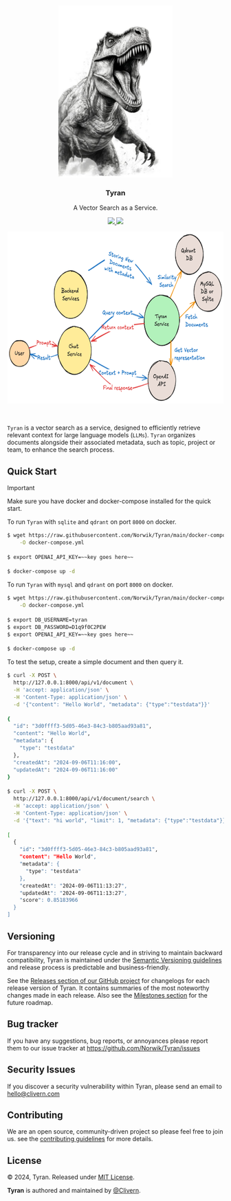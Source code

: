 <p align="center">
    <img alt="Tyran Logo" src="/static/img/logo.jpg" height="400" />
    <h3 align="center">Tyran</h3>
    <p align="center">A Vector Search as a Service.</p>
    <p align="center">
        <a href="https://github.com/Norwik/Tyran/actions/workflows/api.yml">
            <img src="https://github.com/Norwik/Tyran/actions/workflows/api.yml/badge.svg"/>
        </a>
        <a href="https://hub.docker.com/r/clivern/tyran">
            <img src="https://img.shields.io/badge/Docker-0.1.0-1abc9c.svg">
        </a>
    </p>
    <p align="center">
        <img alt="Tyran Chart" src="/static/img/chart.png" height="400" />
    </p>
</p>
<br/>

`Tyran` is a vector search as a service, designed to efficiently retrieve relevant context for large language models (`LLMs`). `Tyran` organizes documents alongside their associated metadata, such as topic, project or team, to enhance the search process.


## Quick Start

> [!IMPORTANT]
>
> Make sure you have docker and docker-compose installed for the quick start.


To run `Tyran` with `sqlite` and `qdrant` on port `8000` on docker.

```bash
$ wget https://raw.githubusercontent.com/Norwik/Tyran/main/docker-compose-sqlite.yml \
    -O docker-compose.yml

$ export OPENAI_API_KEY=~~key goes here~~

$ docker-compose up -d
```

To run `Tyran` with `mysql` and `qdrant` on port `8000` on docker.

```bash
$ wget https://raw.githubusercontent.com/Norwik/Tyran/main/docker-compose-mysql.yml \
    -O docker-compose.yml

$ export DB_USERNAME=tyran
$ export DB_PASSWORD=D1q9f0C2PEW
$ export OPENAI_API_KEY=~~key goes here~~

$ docker-compose up -d
```

To test the setup, create a simple document and then query it.

```bash
$ curl -X POST \
  http://127.0.0.1:8000/api/v1/document \
  -H 'accept: application/json' \
  -H 'Content-Type: application/json' \
  -d '{"content": "Hello World", "metadata": {"type":"testdata"}}'

{
  "id": "3d0ffff3-5d05-46e3-84c3-b805aad93a81",
  "content": "Hello World",
  "metadata": {
    "type": "testdata"
  },
  "createdAt": "2024-09-06T11:16:00",
  "updatedAt": "2024-09-06T11:16:00"
}

$ curl -X POST \
  http://127.0.0.1:8000/api/v1/document/search \
  -H 'accept: application/json' \
  -H 'Content-Type: application/json' \
  -d '{"text": "hi world", "limit": 1, "metadata": {"type":"testdata"}}'

[
  {
    "id": "3d0ffff3-5d05-46e3-84c3-b805aad93a81",
    "content": "Hello World",
    "metadata": {
      "type": "testdata"
    },
    "createdAt": "2024-09-06T11:13:27",
    "updatedAt": "2024-09-06T11:13:27",
    "score": 0.85183966
  }
]
```


## Versioning

For transparency into our release cycle and in striving to maintain backward compatibility, Tyran is maintained under the [Semantic Versioning guidelines](https://semver.org/) and release process is predictable and business-friendly.

See the [Releases section of our GitHub project](https://github.com/Norwik/Tyran/releases) for changelogs for each release version of Tyran. It contains summaries of the most noteworthy changes made in each release. Also see the [Milestones section](https://github.com/Norwik/Tyran/milestones) for the future roadmap.


## Bug tracker

If you have any suggestions, bug reports, or annoyances please report them to our issue tracker at https://github.com/Norwik/Tyran/issues


## Security Issues

If you discover a security vulnerability within Tyran, please send an email to [hello@clivern.com](mailto:hello@clivern.com)


## Contributing

We are an open source, community-driven project so please feel free to join us. see the [contributing guidelines](CONTRIBUTING.md) for more details.


## License

© 2024, Tyran. Released under [MIT License](https://opensource.org/licenses/mit-license.php).

**Tyran** is authored and maintained by [@Clivern](https://github.com/clivern).
